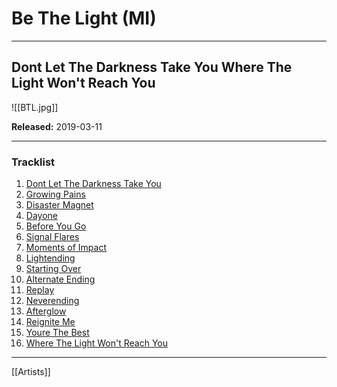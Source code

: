 # Be The Light (MI)

---

## Dont Let The Darkness Take You Where The Light Won't Reach You

![[BTL.jpg]]

**Released:** 2019-03-11

---
### Tracklist

1. [Dont Let The Darkness Take You](https://soundcloud.com/bethelightmi/dont-let-the-darkness-take-you)
2. [Growing Pains](https://soundcloud.com/bethelightmi/growing-pains)
3. [Disaster Magnet](https://soundcloud.com/bethelightmi/disaster-magnet)
4. [Dayone](https://soundcloud.com/bethelightmi/dayone)
5. [Before You Go](https://soundcloud.com/bethelightmi/before-you-go)
6. [Signal Flares](https://soundcloud.com/bethelightmi/signal-flares)
7. [Moments of Impact](https://soundcloud.com/bethelightmi/moments-of-impact)
8. [Lightending](https://soundcloud.com/bethelightmi/lightending)
9. [Starting Over](https://soundcloud.com/bethelightmi/starting-over)
10. [Alternate Ending](https://soundcloud.com/bethelightmi/alternate-ending)
11. [Replay](https://soundcloud.com/bethelightmi/replay)
12. [Neverending](https://soundcloud.com/bethelightmi/neverending)
13. [Afterglow](https://soundcloud.com/bethelightmi/afterglow)
14. [Reignite Me](https://soundcloud.com/bethelightmi/reignite-me)
15. [Youre The Best](https://soundcloud.com/bethelightmi/youre-the-best)
16. [Where The Light Won't Reach You](https://soundcloud.com/bethelightmi/where-the-light-wont-reach-you)

---

[[Artists]]